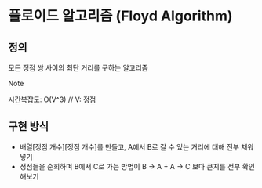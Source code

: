 # 플로이드 알고리즘 (Floyd Algorithm)

## 정의

모든 정점 쌍 사이의 최단 거리를 구하는 알고리즘

> [!NOTE]
>
> 시간복잡도: O(V^3) // V: 정점

## 구현 방식

- 배열[정점 개수][정점 개수]를 만들고, A에서 B로 갈 수 있는 거리에 대해 전부 채워넣기
- 정점들을 순회하며 B에서 C로 가는 방법이 B -> A + A -> C 보다 큰지를 전부 확인해보기
